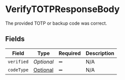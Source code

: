 # VerifyTOTPResponseBody

The provided TOTP or backup code was correct.


## Fields

| Field                                                     | Type                                                      | Required                                                  | Description                                               |
| --------------------------------------------------------- | --------------------------------------------------------- | --------------------------------------------------------- | --------------------------------------------------------- |
| `verified`                                                | *Optional<Boolean>*                                       | :heavy_minus_sign:                                        | N/A                                                       |
| `codeType`                                                | [Optional<CodeType>](../../models/operations/CodeType.md) | :heavy_minus_sign:                                        | N/A                                                       |